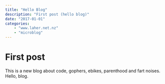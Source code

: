 ```yaml
---
title: "Hello Blog"
description: "First post (hello blog)"
date: "2017-01-01"
categories: 
    - "www.laher.net.nz"
    - "microblog"
---
```


# First post

This is a new blog about code, gophers, ebikes, parenthood and fart noises. Hello, blog.
